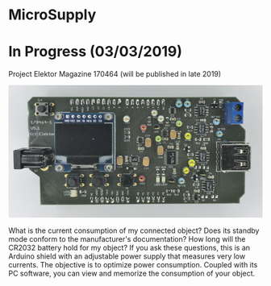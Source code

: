 # MicroSupply

# In Progress (03/03/2019)


Project Elektor Magazine 170464
(will be published in late 2019)

![MicroSupply](nothing/MicroSupply.png)

What is the current consumption of my connected object? Does its standby mode conform to the manufacturer's documentation? How long will the CR2032 battery hold for my object? If you ask these questions, this is an Arduino shield with an adjustable power supply that measures very low currents. The objective is to optimize power consumption. Coupled with its PC software, you can view and memorize the consumption of your object.